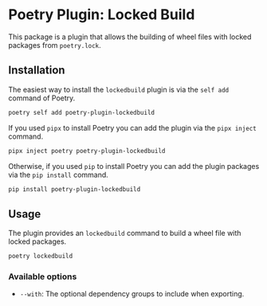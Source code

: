 # Poetry Plugin: Locked Build

This package is a plugin that allows the building of wheel files with locked packages from `poetry.lock`.

## Installation

The easiest way to install the `lockedbuild` plugin is via the `self add` command of Poetry.

```bash
poetry self add poetry-plugin-lockedbuild
```

If you used `pipx` to install Poetry you can add the plugin via the `pipx inject` command.

```bash
pipx inject poetry poetry-plugin-lockedbuild
```

Otherwise, if you used `pip` to install Poetry you can add the plugin packages via the `pip install` command.

```bash
pip install poetry-plugin-lockedbuild
```


## Usage

The plugin provides an `lockedbuild` command to build a wheel file with locked packages.

```bash
poetry lockedbuild
```

### Available options

* `--with`: The optional dependency groups to include when exporting.
